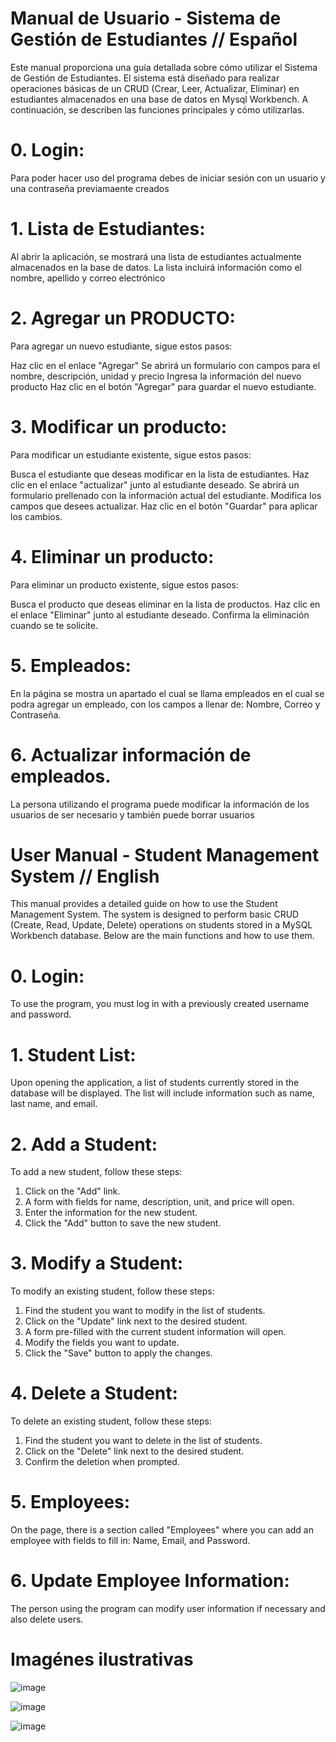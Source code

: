 
# Manual de Usuario - Sistema de Gestión de Estudiantes // Español

Este manual proporciona una guía detallada sobre cómo utilizar el Sistema de Gestión de Estudiantes. El sistema está diseñado para realizar operaciones básicas de un CRUD (Crear, Leer, Actualizar, Eliminar) en estudiantes almacenados en una base de datos en Mysql Workbench. A continuación, se describen las funciones principales y cómo utilizarlas.


# 0. Login:
   Para poder hacer uso del programa debes de iniciar sesión con un usuario y una contraseña previamaente creados

# 1. Lista de Estudiantes:
Al abrir la aplicación, se mostrará una lista de estudiantes actualmente almacenados en la base de datos. La lista incluirá información como el nombre, apellido y correo electrónico


# 2. Agregar un PRODUCTO:
Para agregar un nuevo estudiante, sigue estos pasos:

Haz clic en el enlace "Agregar" 
Se abrirá un formulario con campos para el nombre, descripción, unidad y precio
Ingresa la información del nuevo producto
Haz clic en el botón "Agregar" para guardar el nuevo estudiante.

 # 3. Modificar un producto:
Para modificar un estudiante existente, sigue estos pasos:

Busca el estudiante que deseas modificar en la lista de estudiantes.
Haz clic en el enlace "actualizar" junto al estudiante deseado.
Se abrirá un formulario prellenado con la información actual del estudiante.
Modifica los campos que desees actualizar.
Haz clic en el botón "Guardar" para aplicar los cambios.

# 4. Eliminar un producto:
Para eliminar un producto existente, sigue estos pasos:

Busca el producto que deseas eliminar en la lista de productos.
Haz clic en el enlace "Eliminar" junto al estudiante deseado.
Confirma la eliminación cuando se te solicite.

# 5. Empleados:
En la página se mostra un apartado el cual se llama empleados en el cual se podra agregar un empleado, con los campos a llenar de: Nombre, Correo y Contraseña.

# 6. Actualizar información de empleados.
La persona utilizando el programa puede modificar la información de los usuarios de ser necesario y también puede borrar usuarios

# User Manual - Student Management System // English

This manual provides a detailed guide on how to use the Student Management System. The system is designed to perform basic CRUD (Create, Read, Update, Delete) operations on students stored in a MySQL Workbench database. Below are the main functions and how to use them.

# 0. Login:
To use the program, you must log in with a previously created username and password.

# 1. Student List:
Upon opening the application, a list of students currently stored in the database will be displayed. The list will include information such as name, last name, and email.

# 2. Add a Student:
To add a new student, follow these steps:

1. Click on the "Add" link.
2. A form with fields for name, description, unit, and price will open.
3. Enter the information for the new student.
4. Click the "Add" button to save the new student.

# 3. Modify a Student:
To modify an existing student, follow these steps:

1. Find the student you want to modify in the list of students.
2. Click on the "Update" link next to the desired student.
3. A form pre-filled with the current student information will open.
4. Modify the fields you want to update.
5. Click the "Save" button to apply the changes.

# 4. Delete a Student:
To delete an existing student, follow these steps:

1. Find the student you want to delete in the list of students.
2. Click on the "Delete" link next to the desired student.
3. Confirm the deletion when prompted.

# 5. Employees:
On the page, there is a section called "Employees" where you can add an employee with fields to fill in: Name, Email, and Password.

# 6. Update Employee Information:
The person using the program can modify user information if necessary and also delete users.

# Imagénes ilustrativas
![image](https://github.com/LisandroCruz/CRUD-SpringBoot/assets/145726150/d0165850-41ce-410a-905f-4130d732a050)

![image](https://github.com/LisandroCruz/CRUD-SpringBoot/assets/145726150/50f11133-bd9c-456d-ace3-198952e3d6bf)

![image](https://github.com/LisandroCruz/CRUD-SpringBoot/assets/145726150/47253531-8271-4556-bb59-60cf51d3ec13)




